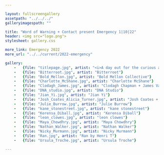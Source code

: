 ```yaml
---

layout: fullscreengallery
assetpath: "../../../"
galleryimagespath: ""

title: "Word of Warning + Contact present Emergency 1|10|22"
header: <img src="logo.png">
stylesheet: gallery.css

more_link: Emergency 2022
more_url: "../../current/2022-emergency"

gallery:
    -   {file: "titlepage.jpg", artist: "<i>A day out for the curious at Contact, Sat 1 Oct 2022</i> · Tania Camara"}
    -   {file: "Bitterroot.jpg", artist: "Bitterroot"}
    -   {file: "Bold_Mellon.jpg", artist: "Bold Mellon Collective"} 
    -   {file: "Charlotte_McShane.jpg", artist: "Charlotte McShane"} 
    -   {file: "Clodagh_James.jpg", artist: "Clodagh Chapman + James Varney"} 
    -   {file: "DNA_studio.jpg", artist: "DNA Studio"}
    -   {file: "Jian_Yi.jpg", artist: "Jian Yi"}
    -   {file: "Josh_Coates_Alicia_Turner.jpg", artist: "Josh Coates + Alicia Turner"}
    -   {file: "Julie_Burrow.jpg", artist: "Julie Burrow"}
    -   {file: "kane_stonestreet.jpg", artist: "kane stonestreet"}
    -   {file: "Kerensa_Diball.jpg", artist: "Kerensa Diball"}
    -   {file: "leon_clowes.jpg", artist: "leon clowes"}
    -   {file: "Maya_Chowdhry.jpg", artist: "Maya Chowdhry"}
    -   {file: "Nathan_Walker.jpg", artist: "Nathan Walker"}
    -   {file: "Nicky_Murmann.jpg", artist: "Nicky Murmann"}
    -   {file: "Ran.jpg", artist: "Ran by Henri T"}
    -   {file: "Ursula_Troche.jpg", artist: "Ursula Troche"}

---
```

